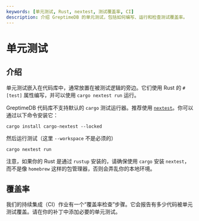 ```yaml
---
keywords: [单元测试, Rust, nextest, 测试覆盖率, CI]
description: 介绍 GreptimeDB 的单元测试，包括如何编写、运行和检查测试覆盖率。
---
```


# 单元测试

## 介绍

单元测试嵌入在代码库中，通常放置在被测试逻辑的旁边。它们使用 Rust 的 `#[test]` 属性编写，并可以使用 `cargo nextest run` 运行。

GreptimeDB 代码库不支持默认的 `cargo` 测试运行器。推荐使用 [`nextest`](https://nexte.st/)。你可以通过以下命令安装它：

```shell
cargo install cargo-nextest --locked
```

然后运行测试（这里 `--workspace` 不是必须的）

```shell
cargo nextest run
```

注意，如果你的 Rust 是通过 `rustup` 安装的，请确保使用 `cargo` 安装 `nextest`，而不是像 `homebrew` 这样的包管理器，否则会弄乱你的本地环境。

## 覆盖率

我们的持续集成（CI）作业有一个“覆盖率检查”步骤。它会报告有多少代码被单元测试覆盖。请在你的补丁中添加必要的单元测试。
